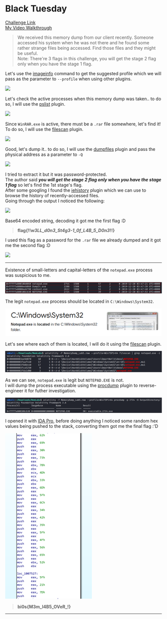 **Black Tuesday**
===================  
[Challenge Link](https://github.com/stuxnet999/MemLabs/tree/master/Lab%205)  
[My Video Walkthrough](https://www.youtube.com/watch?v=LRis5SxeCvU)

> We received this memory dump from our client recently. Someone accessed his system when he was not there and he found some rather strange files being accessed. Find those files and they might be useful.  
> Note: There're 3 flags in this challenge, you will get the stage 2 flag only when you have the stage 1 flag.

Let's use the [imageinfo](https://github.com/volatilityfoundation/volatility/wiki/Command-Reference#imageinfo) command to get the suggested profile which we will pass as the parameter to `--profile` when using other plugins.

![](images/Lab5_01.png)  

Let's check the active processes when this memory dump was taken.. to do so, I will use the [pslist](https://github.com/volatilityfoundation/volatility/wiki/Command-Reference#pslist) plugin.

![](images/Lab5_02.png)  

Since `WinRAR.exe` is active, there must be a `.rar` file somewhere, let's find it!  
To do so, I will use the [filescan](https://github.com/volatilityfoundation/volatility/wiki/Command-Reference#filescan) plugin.

![](images/Lab5_03.png)  


Good, let's dump it.. to do so, I will use the [dumpfiles](https://github.com/volatilityfoundation/volatility/wiki/Command-Reference#dumpfiles) plugin and pass the physical address as a parameter to `-Q`

![](images/Lab5_04.png)  

I tried to extract it but it was password-protected.  
The author said ***you will get the stage 2 flag only when you have the stage 1 flag*** so let's find the 1st stage's flag.  
After some googling I found the [iehistory](https://github.com/volatilityfoundation/volatility/wiki/Command-Reference#iehistory) plugin which we can use to browse the history of recently-accessed files.  
Going through the output I noticed the following:

![](images/Lab5_05.png)  

Base64 encoded string, decoding it got me the first flag :D  

> **flag{!!_w3LL_d0n3_St4g3-1_0f_L4B_5_D0n3_!!}**

I used this flag as a password for the `.rar` file we already dumped and it got me the second flag :D

![](images/Lab5_06.png)  

--------------------------------------------  
Existence of small-letters and capital-letters of the `notepad.exe` process was suspicious to me.

![](images/Lab5_07.png)  

The legit `notepad.exe` process should be located in `C:\Windows\System32`.

![](images/Lab5_08.png)  

Let's see where each of them is located, I will do it using the [filescan](https://github.com/volatilityfoundation/volatility/wiki/Command-Reference#filescan) plugin.

![](images/Lab5_09.png)  

As we can see, `notepad.exe` is legit but `NOTEPAD.EXE` is not.  
I will dump the process executable using the [procdump](https://github.com/volatilityfoundation/volatility/wiki/Command-Reference#procdump) plugin to reverse-engineer it for futher investigation.

![](images/Lab5_10.png)

I opened it with [IDA Pro](https://www.hex-rays.com/products/ida/), before doing anything I noticed some random hex values being pushed to the stack, converting them got me the final flag :'D

![](images/Lab5_11.png)

> **bi0s{M3m_l4B5_OVeR_!}**

--------------------------------------------

